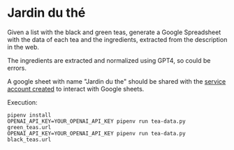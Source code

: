 # Jardin du thé

Given a list with the black and green teas, generate a Google Spreadsheet with the data of each tea and the ingredients, extracted from the description in the web.

The ingredients are extracted and normalized using GPT4, so could be errors.

A google sheet with name "Jardin du the" should be shared with the [service account created](https://pygsheets.readthedocs.io/en/stable/authorization.html#service-account)
to interact with Google sheets.

Execution:
```
pipenv install
OPENAI_API_KEY=YOUR_OPENAI_API_KEY pipenv run tea-data.py green_teas.url
OPENAI_API_KEY=YOUR_OPENAI_API_KEY pipenv run tea-data.py black_teas.url
```
